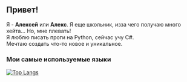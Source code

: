 ## Привет!

Я - **Алексей** или **Алекс**. Я еще школьник, изза чего получаю много хейта... Но, мне плевать!
<br>
Я люблю писать проги на Python, сейчас учу C#.
<br>
Мечтаю создать что-то новое и уникальное.
<br>

### **Мои самые используемые языки**
[![Top Langs](https://github-readme-stats.vercel.app/api/top-langs/?username=fonzyal&layout=compact)](https://github.com/anuraghazra/github-readme-stats)
